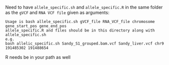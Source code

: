 Need to have `allele_specific.sh` and `allele_specific.R` in the same folder as the `gVCF` and `RNA VCF file` given as arguments:
```
Usage is bash allele_specific.sh gVCF_file RNA_VCF_file chromosome gene_start_pos gene_end_pos
allele_specific.R and files should be in this directory along with allele_specific.sh
e.g.
bash allelic_specific.sh Sandy_S1_grouped.bam.vcf Sandy_liver.vcf chr9 191485302 191488654
```

R needs be in your path as well

